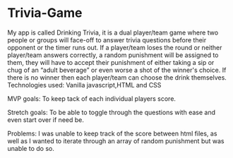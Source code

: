 # Trivia-Game
My app is called Drinking Trivia, it is a dual player/team game where two people or groups will face-off to answer trivia questions before their opponent or the timer runs out. If a player/team loses the round or neither player/team answers correctly,  a random punishment will be assigned to them, they will have to accept their punishment of either taking a sip or chug of an “adult beverage” or even worse a shot of the winner's choice. If there is no winner then each player/team can choose the drink themselves. 
Technologies used:
Vanilla javascript,HTML and CSS

MVP goals:
To keep tack of each individual players score.

Stretch goals:
To be able to toggle through the questions with ease and even start over if need be.

Problems:
I was unable to keep track of the score between html files, as well as I wanted to iterate through an array of random punishment but was unable to do so.
